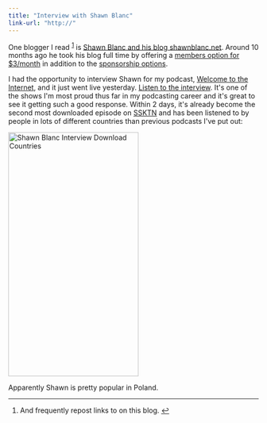 ```yaml
---
title: "Interview with Shawn Blanc"
link-url: "http://"
---
```

<p>One blogger I read <sup id="fnref-19902:1"><a href="#fn-19902:1" rel="footnote">1</a></sup> is <a href="http://shawnblanc.net/">Shawn Blanc and his blog shawnblanc.net</a>. Around 10 months ago he took his blog full time by offering a <a href="http://shawnblanc.net/members/">members option for $3/month</a> in addition to the <a href="http://shawnblanc.net/sponsors/">sponsorship options</a>.</p>
<p>I had the opportunity to interview Shawn for my podcast, <a href="http://ssktn.com/shows/welcome-to-the-internet/">Welcome to the Internet</a>, and it just went live yesterday. <a href="http://ssktn.com/podcasts/welcometotheinternet/019-welcome-to-the-internet-shawn-blanc/">Listen to the interview</a>. It's one of the shows I'm most proud thus far in my podcasting career and it's great to see it getting such a good response. Within 2 days, it's already become the second most downloaded episode on <a href="http://ssktn.com">SSKTN</a> and has been listened to by people in lots of different countries than previous podcasts I've put out:</p>
<p><img src="https://chrisenns.com/wp-content/uploads/2011/12/countrycoveragessktn.png" alt="Shawn Blanc Interview Download Countries" title="Shawn Blanc Interview Download Countries" width="262" height="492" class="aligncenter size-full wp-image-19903" /></p>
<p>Apparently Shawn is pretty popular in Poland.</p>
<div class="footnotes">
<hr />
<ol>
<li id="fn-19902:1">
And frequently repost links to on this blog.&#160;<a href="#fnref-19902:1" rev="footnote">&#8617;</a>
</li>
</ol>
</div>
